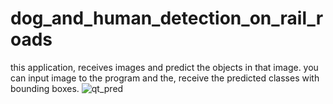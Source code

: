 # dog_and_human_detection_on_rail_roads
this application, receives images and predict the objects in that image.
you can input image to the program and the, receive the predicted classes with bounding boxes.
![qt_pred](https://github.com/ApolloNegar/dog_and_human_detection_on_rail_roads/assets/45707627/b2b34ef5-2746-4747-b4d6-10e74a0ef960)
